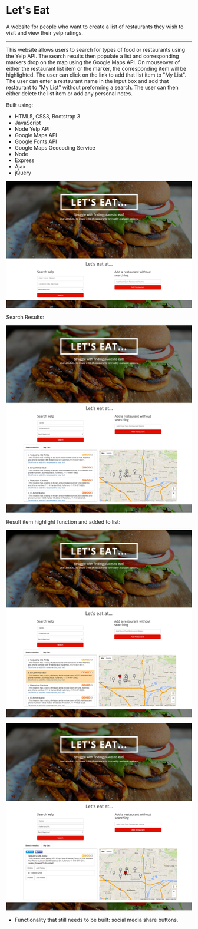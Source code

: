 <h1>Let's Eat</h1>

A website for people who want to create a list of restaurants they wish to visit and view their yelp ratings.

<hr>

This website allows users to search for types of food or restaurants using the Yelp API. The search results then populate a list and corresponding markers drop on the map using the Google Maps API. On mouseover of either the restaurant list item or the marker, the corresponding item will be highlighted. The user can click on the link to add that list item to "My List". The user can enter a restaurant name in the input box and add that restaurant to "My List" without preforming a search. The user can then either delete the list item or add any personal notes. 

Built using:
  - HTML5, CSS3, Bootstrap 3 
  - JavaScript
  - Node Yelp API
  - Google Maps API
  - Google Fonts API 
  - Google Maps Geocoding Service 
  - Node 
  - Express
  - Ajax
  - jQuery

![home](https://github.com/Nataliamodiano/restaurants/blob/master/images/final-screenshots/home.jpg?raw=true)

Search Results:

![search](https://github.com/Nataliamodiano/restaurants/blob/master/images/final-screenshots/search.jpg?raw=true)

Result item highlight function and added to list:

![highlight](https://github.com/Nataliamodiano/restaurants/blob/master/images/final-screenshots/highlight.png?raw=true)

![list](https://github.com/Nataliamodiano/restaurants/blob/master/images/final-screenshots/manually-add.png?raw=true)

- Functionality that still needs to be built: social media share buttons. 